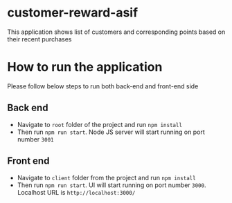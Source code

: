 # customer-reward-asif

This application shows list of customers and corresponding points based on their recent purchases

# How to run the application
Please follow below steps to run both back-end and front-end side

## Back end
- Navigate to `root` folder of the project and run `npm install`
- Then run `npm run start`. Node JS server will start running on port number `3001`

## Front end
- Navigate to `client` folder from the project and run `npm install`
- Then run `npm run start`. UI will start running on port number `3000`. Localhost URL is `http://localhost:3000/`
